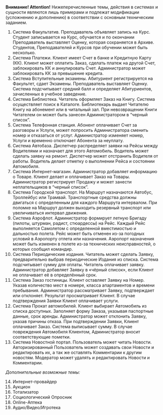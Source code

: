 **Внимание! Attention!**
Нижеперечисленные темы, действия в системах и
сущности являются лишь примерами и подлежат модификации
(усложнению и дополнению) в соответствии с основным техническим заданием.

1. Система Факультатив. Преподаватель объявляет запись на Курс. Студент записывается на
Курс, обучается и по окончании Преподаватель выставляет Оценку, которая сохраняется в
Архиве. Студентов, Преподавателей и Курсов при обучении может быть несколько.
2. Система Платежи. Клиент имеет Счет в банке и Кредитную Карту (КК). Клиент может
оплатить Заказ, сделать платеж на другой Счет, заблокировать КК и аннулировать Счет.
Администратор может заблокировать КК за превышение кредита.
3. Система Вступительные экзамены. Абитуриент регистрируется на Факультет, сдает
Экзамены. Преподаватель выставляет Оценку. Система подсчитывает средний балл и
определяет Абитуриентов, зачисленных в учебное заведение.
4. Система Библиотека. Читатель оформляет Заказ на Книгу. Система осуществляет поиск в
Каталоге. Библиотекарь выдает Читателю Книгу на абонемент или в читальный зал. При
невозвращении Книги Читателем он может быть занесен Администратором в “черный
список”.
5. Система Телефонная станция. Абонент оплачивает Счет за разговоры и Услуги, может
попросить Администратора сменить номер и отказаться от услуг. Администратор изменяет
номер, Услуги и временно отключает Абонента за неуплату.
6. Система Автобаза. Диспетчер распределяет заявки на Рейсы между Водителями и назначает
для этого Автомобиль. Водитель может сделать заявку на ремонт. Диспетчер может
отстранить Водителя от работы. Водитель делает отметку о выполнении Рейса и состоянии
Автомобиля.
7. Система Интернет-магазин. Администратор добавляет информацию о Товаре. Клиент делает
и оплачивает Заказ на Товары. Администратор регистрирует Продажу и может занести
неплательщиков в “черный список”.
8. Система Городской транспорт. На Маршрут назначаются Автобус, Троллейбус или Трамвай.
Транспортные средства должны двигаться с определенным для каждого Маршрута
интервалом. При поломке на Маршрут должен выходить резервный транспорт или
увеличиваться интервал движения.
9. Система Аэрофлот. Администратор формирует летную Бригаду (пилоты, штурман, радист,
стюардессы) на Рейс. Каждый Рейс выполняется Самолетом с определенной вместимостью и
дальностью полета. Рейс может быть отменен из-за погодных условий в Аэропорту отлета
или назначения. Аэропорт назначения может быть изменен в полете из-за технических
неисправностей, о которых сообщил командир.
10. Система Периодические издания. Читатель может сделать Заявку, предварительно выбрав
периодические Издания из списка. Система подсчитывает сумму для оплаты. Читатель
оплачивает заявку. Администратор добавляет Заявку в «чёрный список», если Клиент не
оплачивает её в определённый срок.
11. Система Заказ гостиницы. Клиент оставляет Заявку на Номер. Указав количество мест в
номере, класса апартаментов и времени пребывания. Администратор рассматривает Заявку,
подтверждает или отклоняет. Результат просматривает Клиент. В случае подтверждения
Заявки Клиент оплачивает услуги.
12. Система Прокат автомобилей. Клиент выбирает Автомобиль из списка доступных. Заполняет
форму Заказа, указывая паспортные данные, срок аренды. Администратор может отклонить
Заявку, указав причины отказа. При подтверждении Заявки, Клиент оплачивает Заказ.
Система выписывает сумму. В случае повреждения Автомобиля Клиентом, Администратор
вносит соответствующие пометки.
13. Система Новостной портал. Пользователь может читать Новости. Авторизированный
Пользователь может создавать свои Новости и редактировать их, а так же оставлять
Комментарии к другим новостям. Модератор может удалять и редактировать Новости и
Комментарии.

_Дополнительные возможные темы:_

14. Интернет-провайдер
15. Аукцион
16. Тотализатор
17. Социологический Опросник
18. Online-Аптека
19. Аудио/Видео/Игротека